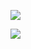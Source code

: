 ![](https://www.nta.go.jp/tmp/6ad63aa7-4388-476e-8270-35b59e2fcbef/images/6f91f03eee8db3b7e74c05b58a1120b6fcb2e656a1b9b57fe15decac2c0d5c53.jpg)

![](https://www.nta.go.jp/tmp/6ad63aa7-4388-476e-8270-35b59e2fcbef/images/85e1a223431fa2d4a7bc487b1147dacae1c7123b3d61586b2210ed321e39deff.jpg)